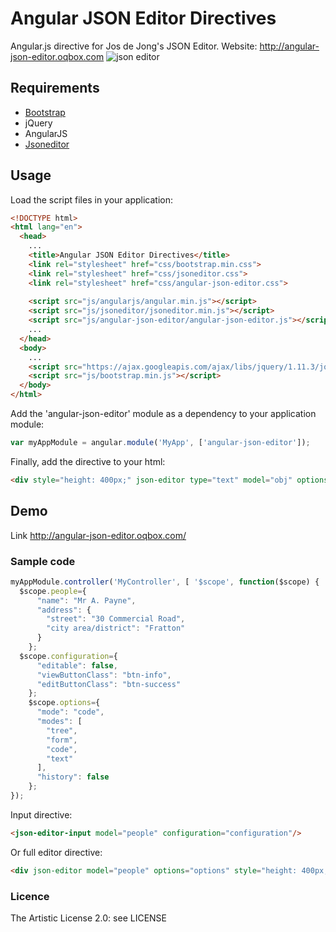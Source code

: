 # Angular JSON Editor Directives
Angular.js directive for Jos de Jong's JSON Editor. Website: http://angular-json-editor.oqbox.com
<img alt="json editor" src="https://raw.github.com/josdejong/jsoneditor/master/misc/jsoneditor.png">
## Requirements
- [Bootstrap](http://getbootstrap.com/)
- jQuery
- AngularJS
- [Jsoneditor](https://github.com/josdejong/jsoneditor)

## Usage
Load the script files in your application:

```html
<!DOCTYPE html>
<html lang="en">
  <head>
    ...
    <title>Angular JSON Editor Directives</title>
    <link rel="stylesheet" href="css/bootstrap.min.css">  
    <link rel="stylesheet" href="css/jsoneditor.css">
    <link rel="stylesheet" href="css/angular-json-editor.css">
    
    <script src="js/angularjs/angular.min.js"></script>
    <script src="js/jsoneditor/jsoneditor.min.js"></script>
    <script src="js/angular-json-editor/angular-json-editor.js"></script>
    ...
  </head>
  <body>
    ...
    <script src="https://ajax.googleapis.com/ajax/libs/jquery/1.11.3/jquery.min.js"></script>
    <script src="js/bootstrap.min.js"></script>
  </body>
</html>
```
Add the 'angular-json-editor' module as a dependency to your application module:
```javascript
var myAppModule = angular.module('MyApp', ['angular-json-editor']);
```
Finally, add the directive to your html:
```html
<div style="height: 400px;" json-editor type="text" model="obj" options="options"/>
```
## Demo
Link http://angular-json-editor.oqbox.com/
### Sample code
```javascript
myAppModule.controller('MyController', [ '$scope', function($scope) {
  $scope.people={
      "name": "Mr A. Payne",
      "address": {
        "street": "30 Commercial Road",
        "city area/district": "Fratton"
      }
    };
  $scope.configuration={
      "editable": false,
      "viewButtonClass": "btn-info",
      "editButtonClass": "btn-success"
    };
    $scope.options={
      "mode": "code",
      "modes": [
        "tree",
        "form",
        "code",
        "text"
      ],
      "history": false
    };
});
```
Input directive:
```html
<json-editor-input model="people" configuration="configuration"/>
```
Or full editor directive:
```html
<div json-editor model="people" options="options" style="height: 400px;"/>
```
### Licence
The Artistic License 2.0: see LICENSE
